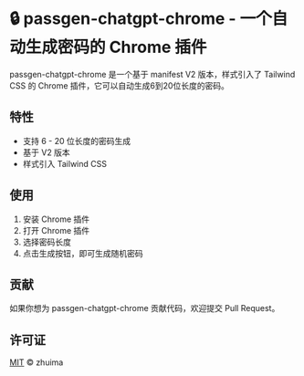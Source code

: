# 🔒 passgen-chatgpt-chrome - 一个自动生成密码的 Chrome 插件

passgen-chatgpt-chrome 是一个基于 manifest V2 版本，样式引入了 Tailwind CSS 的 Chrome 插件，它可以自动生成6到20位长度的密码。

## 特性

- 支持 6 - 20 位长度的密码生成
- 基于 V2 版本
- 样式引入 Tailwind CSS

## 使用

1. 安装 Chrome 插件
2. 打开 Chrome 插件
3. 选择密码长度
4. 点击生成按钮，即可生成随机密码

## 贡献

如果你想为 passgen-chatgpt-chrome 贡献代码，欢迎提交 Pull Request。

## 许可证

[MIT](https://github.com/zhuima/passgen-chatgpt-chrome/blob/master/LICENSE) © zhuima
